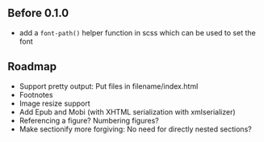 ## Before 0.1.0

- add a `font-path()` helper function in scss which can be used to set the font 

## Roadmap

- Support pretty output: Put files in filename/index.html
- Footnotes
- Image resize support
- Add Epub and Mobi (with XHTML serialization with xmlserializer)
- Referencing a figure? Numbering figures?
- Make sectionify more forgiving: No need for directly nested sections?
